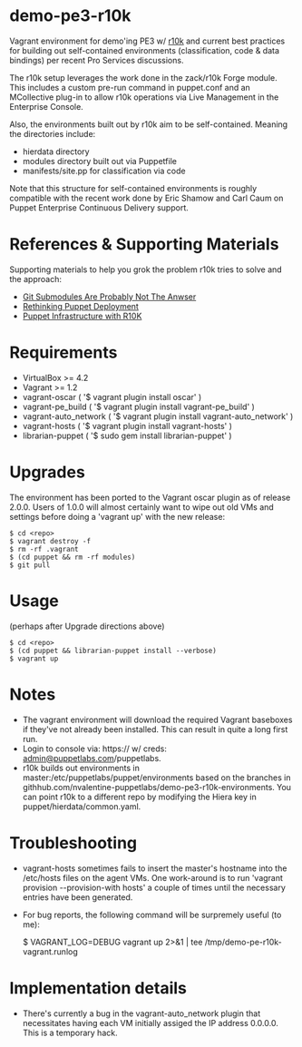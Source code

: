 demo-pe3-r10k
=================

Vagrant environment for demo'ing PE3 w/ [r10k](http://github.com/adrienthebo/r10k) and current best practices for building out
self-contained environments (classification, code & data bindings) per recent Pro Services
discussions. 

The r10k setup leverages the work done in the zack/r10k Forge module. This includes a 
custom pre-run command in puppet.conf and an MCollective plug-in to allow r10k operations 
via Live Management in the Enterprise Console.

Also, the environments built out by r10k aim to be self-contained. Meaning the directories include:
  * hierdata directory
  * modules directory built out via Puppetfile
  * manifests/site.pp for classification via code

Note that this structure for self-contained environments is roughly compatible with the recent
work done by Eric Shamow and Carl Caum on Puppet Enterprise Continuous Delivery support.

# References & Supporting Materials

Supporting materials to help you grok the problem r10k tries to solve and the approach:

  * [Git Submodules Are Probably Not The Anwser](http://somethingsinistral.net/blog/git-submodules-are-probably-not-the-answer/)
  * [Rethinking Puppet Deployment](http://somethingsinistral.net/blog/rethinking-puppet-deployment/)
  * [Puppet Infrastructure with R10K](http://terrarum.net/administration/puppet-infrastructure-with-r10k.html)

# Requirements
  * VirtualBox >= 4.2
  * Vagrant >= 1.2
  * vagrant-oscar ( '$ vagrant plugin install oscar' )
  * vagrant-pe_build ( '$ vagrant plugin install vagrant-pe_build' )
  * vagrant-auto_network ( '$ vagrant plugin install vagrant-auto_network' )
  * vagrant-hosts ( '$ vagrant plugin install vagrant-hosts' )
  * librarian-puppet ( '$ sudo gem install librarian-puppet' )

# Upgrades
The environment has been ported to the Vagrant oscar plugin as of release 2.0.0. Users of 1.0.0 will
almost certainly want to wipe out old VMs and settings before doing a 'vagrant up' with the new release:
  
    $ cd <repo>
    $ vagrant destroy -f
    $ rm -rf .vagrant
    $ (cd puppet && rm -rf modules)
    $ git pull

# Usage 
(perhaps after Upgrade directions above)

    $ cd <repo>
    $ (cd puppet && librarian-puppet install --verbose)
    $ vagrant up

# Notes
  * The vagrant environment will download the required Vagrant baseboxes if they've not already been installed. This can result in quite a long first run.
  * Login to console via: https://<master eth1 IP> w/ creds: admin@puppetlabs.com/puppetlabs.
  * r10k builds out environments in master:/etc/puppetlabs/puppet/environments based on the branches in githhub.com/nvalentine-puppetlabs/demo-pe3-r10k-environments. You can point r10k to a different repo by modifying the Hiera key in puppet/hierdata/common.yaml.

# Troubleshooting
  * vagrant-hosts sometimes fails to insert the master's hostname into the /etc/hosts files on the agent VMs. One work-around is to run 'vagrant provision --provision-with hosts' a couple of times until the necessary entries have been generated.
  * For bug reports, the following command will be surpremely useful (to me):

    $ VAGRANT_LOG=DEBUG vagrant up 2>&1 | tee /tmp/demo-pe-r10k-vagrant.runlog

# Implementation details
  * There's currently a bug in the vagrant-auto_network plugin that necessitates having each VM
initially assiged the IP address 0.0.0.0. This is a temporary hack.
